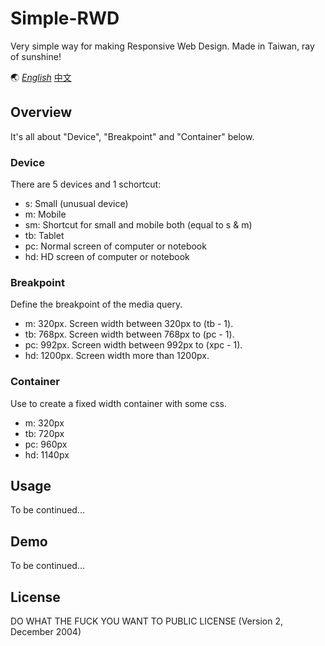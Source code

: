 # Simple-RWD
Very simple way for making Responsive Web Design.
Made in Taiwan, ray of sunshine!

:earth_asia: [*English*](README.md) [中文](README.zh-tw.md)

## Overview
It's all about "Device", "Breakpoint" and "Container" below.

### Device
There are 5 devices and 1 schortcut:
- s: Small (unusual device)
- m: Mobile
- sm: Shortcut for small and mobile both (equal to s & m)
- tb: Tablet
- pc: Normal screen of computer or notebook
- hd: HD screen of computer or notebook

### Breakpoint
Define the breakpoint of the media query.
- m: 320px. Screen width between 320px to (tb - 1).
- tb: 768px. Screen width between 768px to (pc - 1).
- pc: 992px. Screen width between 992px to (xpc - 1).
- hd: 1200px. Screen width more than 1200px.

### Container
Use to create a fixed width container with some css.
- m: 320px
- tb: 720px
- pc: 960px
- hd: 1140px

## Usage
To be continued...

## Demo
To be continued...

## License
DO WHAT THE FUCK YOU WANT TO PUBLIC LICENSE (Version 2, December 2004)
